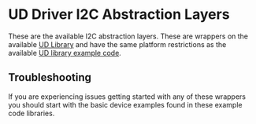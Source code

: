 # UD Driver I2C Abstraction Layers
These are the available I2C abstraction layers.  These are wrappers on the available [UD Library](https://labjack.com/support/software/installers/ud) and have the same platform restrictions as the available [UD library example code](https://labjack.com/support/software/examples/ud).

## Troubleshooting
If you are experiencing issues getting started with any of these wrappers you should start with the basic device examples found in these example code libraries.